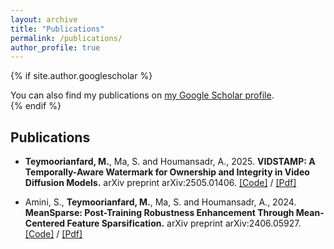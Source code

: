 ```yaml
---
layout: archive
title: "Publications"
permalink: /publications/
author_profile: true
---
```


{% if site.author.googlescholar %}
  <div class="wordwrap">You can also find my publications on <a href="{{site.author.googlescholar}}">my Google Scholar profile</a>.</div>
{% endif %}

## Publications

- **Teymoorianfard, M.**, Ma, S. and Houmansadr, A., 2025. **VIDSTAMP: A Temporally-Aware Watermark for Ownership and Integrity in Video Diffusion Models.** arXiv preprint arXiv:2505.01406.
[\[Code\]](https://github.com/SPIN-UMass/VidStamp) / [\[Pdf\]](https://arxiv.org/pdf/2505.01406)


- Amini, S., **Teymoorianfard, M.**, Ma, S. and Houmansadr, A., 2024. **MeanSparse: Post-Training Robustness Enhancement Through Mean-Centered Feature Sparsification.** arXiv preprint arXiv:2406.05927.
[\[Code\]](https://github.com/SPIN-UMass/MeanSparse) / [\[Pdf\]](https://arxiv.org/pdf/2406.05927)




